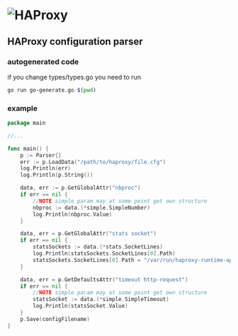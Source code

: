 # ![HAProxy](../assets/images/haproxy-weblogo-210x49.png "HAProxy")

## HAProxy configuration parser

### autogenerated code
if you change types/types.go you need to run 
```bash
go run go-generate.go $(pwd)
```

### example

```go
package main

//...

func main() {
    p := Parser{}
    err := p.LoadData("/path/to/haproxy/file.cfg")
    log.Println(err)
    log.Println(p.String())

    data, err := p.GetGlobalAttr("nbproc")
    if err == nil {
        //NOTE simple param may at some point get own structure
        nbproc := data.(*simple.SimpleNumber)
        log.Println(nbproc.Value)
    }

    data, err = p.GetGlobalAttr("stats socket")
    if err == nil {
        statsSockets := data.(*stats.SocketLines)
        log.Println(statsSockets.SocketLines[0].Path)
        statsSockets.SocketLines[0].Path = "/var/run/haproxy-runtime-api.0.sock"
    }

    data, err = p.GetDefaultsAttr("timeout http-request")
    if err == nil {
        //NOTE simple param may at some point get own structure
        statsSocket := data.(*simple.SimpleTimeout)
        log.Println(statsSocket.Value)
    }
    p.Save(configFilename)
}

```